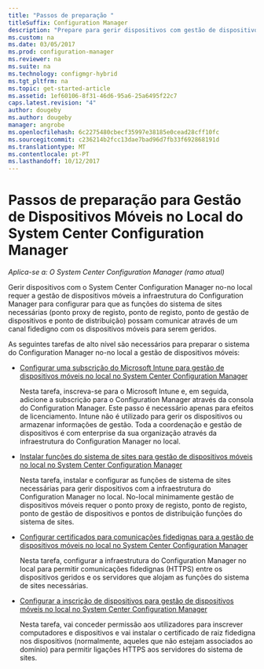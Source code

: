 ```yaml
---
title: "Passos de preparação "
titleSuffix: Configuration Manager
description: "Prepare para gerir dispositivos com gestão de dispositivos móveis no local no System Center Configuration Manager."
ms.custom: na
ms.date: 03/05/2017
ms.prod: configuration-manager
ms.reviewer: na
ms.suite: na
ms.technology: configmgr-hybrid
ms.tgt_pltfrm: na
ms.topic: get-started-article
ms.assetid: 1ef60106-8f31-46d6-95a6-25a6495f22c7
caps.latest.revision: "4"
author: dougeby
ms.author: dougeby
manager: angrobe
ms.openlocfilehash: 6c2275480cbecf35997e38185e0cead28cff10fc
ms.sourcegitcommit: c236214b2fcc13dae7bad96d7fb33f692868191d
ms.translationtype: MT
ms.contentlocale: pt-PT
ms.lasthandoff: 10/12/2017
---
```

# <a name="preparation-steps-for-on-premises-mobile-device-management-in-system-center-configuration-manager"></a>Passos de preparação para Gestão de Dispositivos Móveis no Local do System Center Configuration Manager

*Aplica-se a: O System Center Configuration Manager (ramo atual)*

Gerir dispositivos com o System Center Configuration Manager no\-no local requer a gestão de dispositivos móveis a infraestrutura do Configuration Manager para configurar para que as funções do sistema de sites necessárias (ponto proxy de registo, ponto de registo, ponto de gestão de dispositivos e ponto de distribuição) possam comunicar através de um canal fidedigno com os dispositivos móveis para serem geridos.  

 As seguintes tarefas de alto nível são necessários para preparar o sistema do Configuration Manager no\-no local a gestão de dispositivos móveis:  

-   [Configurar uma subscrição do Microsoft Intune para gestão de dispositivos móveis no local no System Center Configuration Manager](../../mdm/get-started/set-up-intune-subscription-on-premises-mdm.md)  

     Nesta tarefa, inscreva-se para o Microsoft Intune e, em seguida, adicione a subscrição para o Configuration Manager através da consola do Configuration Manager. Este passo é necessário apenas para efeitos de licenciamento. Intune não é utilizado para gerir os dispositivos ou armazenar informações de gestão. Toda a coordenação e gestão de dispositivos é com enterprise da sua organização através da infraestrutura do Configuration Manager no local.  

-   [Instalar funções do sistema de sites para gestão de dispositivos móveis no local no System Center Configuration Manager](../../mdm/get-started/install-site-system-roles-for-on-premises-mdm.md)  

     Nesta tarefa, instalar e configurar as funções de sistema de sites necessárias para gerir dispositivos com a infraestrutura do Configuration Manager no local. No\-local minimamente gestão de dispositivos móveis requer o ponto proxy de registo, ponto de registo, ponto de gestão de dispositivos e pontos de distribuição funções do sistema de sites.  

-   [Configurar certificados para comunicações fidedignas para a gestão de dispositivos móveis no local no System Center Configuration Manager](../../mdm/get-started/set-up-certificates-on-premises-mdm.md)  

     Nesta tarefa, configurar a infraestrutura do Configuration Manager no local para permitir comunicações fidedignas (HTTPS) entre os dispositivos geridos e os servidores que alojam as funções do sistema de sites necessárias.  

-   [Configurar a inscrição de dispositivos para gestão de dispositivos móveis no local no System Center Configuration Manager](../../mdm/get-started/set-up-device-enrollment-on-premises-mdm.md)  

     Nesta tarefa, vai conceder permissão aos utilizadores para inscrever computadores e dispositivos e vai instalar o certificado de raiz fidedigna nos dispositivos (normalmente, aqueles que não estejam associados ao domínio) para permitir ligações HTTPS aos servidores do sistema de sites.  
